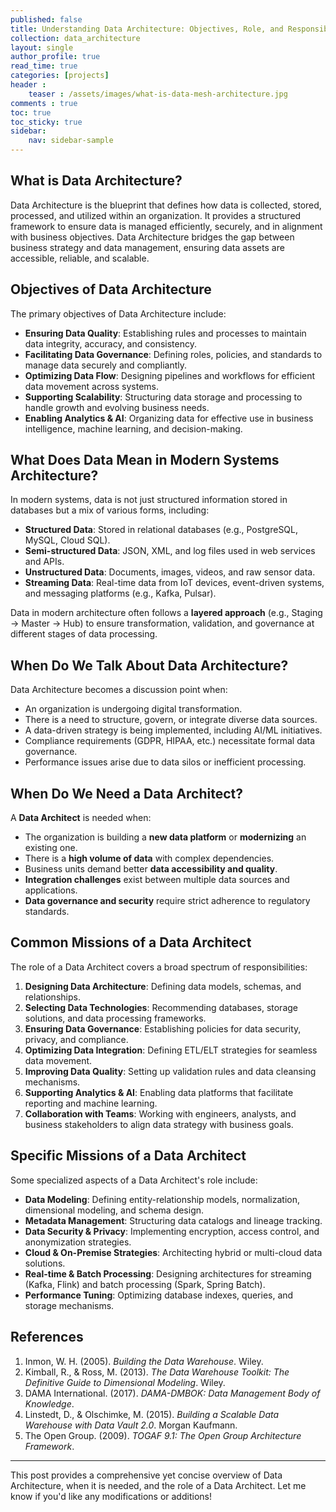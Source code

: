 ```yaml
---
published: false
title: Understanding Data Architecture: Objectives, Role, and Responsibilities
collection: data_architecture
layout: single
author_profile: true
read_time: true
categories: [projects]
header :
    teaser : /assets/images/what-is-data-mesh-architecture.jpg
comments : true
toc: true
toc_sticky: true
sidebar:
    nav: sidebar-sample
---
```



## What is Data Architecture?
Data Architecture is the blueprint that defines how data is collected, stored, processed, and utilized within an organization. It provides a structured framework to ensure data is managed efficiently, securely, and in alignment with business objectives. Data Architecture bridges the gap between business strategy and data management, ensuring data assets are accessible, reliable, and scalable.

## Objectives of Data Architecture
The primary objectives of Data Architecture include:

- **Ensuring Data Quality**: Establishing rules and processes to maintain data integrity, accuracy, and consistency.
- **Facilitating Data Governance**: Defining roles, policies, and standards to manage data securely and compliantly.
- **Optimizing Data Flow**: Designing pipelines and workflows for efficient data movement across systems.
- **Supporting Scalability**: Structuring data storage and processing to handle growth and evolving business needs.
- **Enabling Analytics & AI**: Organizing data for effective use in business intelligence, machine learning, and decision-making.

## What Does Data Mean in Modern Systems Architecture?
In modern systems, data is not just structured information stored in databases but a mix of various forms, including:

- **Structured Data**: Stored in relational databases (e.g., PostgreSQL, MySQL, Cloud SQL).
- **Semi-structured Data**: JSON, XML, and log files used in web services and APIs.
- **Unstructured Data**: Documents, images, videos, and raw sensor data.
- **Streaming Data**: Real-time data from IoT devices, event-driven systems, and messaging platforms (e.g., Kafka, Pulsar).

Data in modern architecture often follows a **layered approach** (e.g., Staging → Master → Hub) to ensure transformation, validation, and governance at different stages of data processing.

## When Do We Talk About Data Architecture?
Data Architecture becomes a discussion point when:

- An organization is undergoing digital transformation.
- There is a need to structure, govern, or integrate diverse data sources.
- A data-driven strategy is being implemented, including AI/ML initiatives.
- Compliance requirements (GDPR, HIPAA, etc.) necessitate formal data governance.
- Performance issues arise due to data silos or inefficient processing.

## When Do We Need a Data Architect?
A **Data Architect** is needed when:

- The organization is building a **new data platform** or **modernizing** an existing one.
- There is a **high volume of data** with complex dependencies.
- Business units demand better **data accessibility and quality**.
- **Integration challenges** exist between multiple data sources and applications.
- **Data governance and security** require strict adherence to regulatory standards.

## Common Missions of a Data Architect
The role of a Data Architect covers a broad spectrum of responsibilities:

1. **Designing Data Architecture**: Defining data models, schemas, and relationships.
2. **Selecting Data Technologies**: Recommending databases, storage solutions, and data processing frameworks.
3. **Ensuring Data Governance**: Establishing policies for data security, privacy, and compliance.
4. **Optimizing Data Integration**: Defining ETL/ELT strategies for seamless data movement.
5. **Improving Data Quality**: Setting up validation rules and data cleansing mechanisms.
6. **Supporting Analytics & AI**: Enabling data platforms that facilitate reporting and machine learning.
7. **Collaboration with Teams**: Working with engineers, analysts, and business stakeholders to align data strategy with business goals.

## Specific Missions of a Data Architect
Some specialized aspects of a Data Architect's role include:

- **Data Modeling**: Defining entity-relationship models, normalization, dimensional modeling, and schema design.
- **Metadata Management**: Structuring data catalogs and lineage tracking.
- **Data Security & Privacy**: Implementing encryption, access control, and anonymization strategies.
- **Cloud & On-Premise Strategies**: Architecting hybrid or multi-cloud data solutions.
- **Real-time & Batch Processing**: Designing architectures for streaming (Kafka, Flink) and batch processing (Spark, Spring Batch).
- **Performance Tuning**: Optimizing database indexes, queries, and storage mechanisms.

## References

1. Inmon, W. H. (2005). *Building the Data Warehouse*. Wiley.
2. Kimball, R., & Ross, M. (2013). *The Data Warehouse Toolkit: The Definitive Guide to Dimensional Modeling*. Wiley.
3. DAMA International. (2017). *DAMA-DMBOK: Data Management Body of Knowledge*.
4. Linstedt, D., & Olschimke, M. (2015). *Building a Scalable Data Warehouse with Data Vault 2.0*. Morgan Kaufmann.
5. The Open Group. (2009). *TOGAF 9.1: The Open Group Architecture Framework*.

---

This post provides a comprehensive yet concise overview of Data Architecture, when it is needed, and the role of a Data Architect. Let me know if you'd like any modifications or additions!



